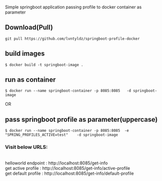 Simple springboot application passing  profile to docker container as parameter

## Download(Pull)
```
git pull https://github.com/lvntyldz/springboot-profile-docker
```

## build images
```
$ docker build -t springboot-image .
```

## run as container
```
$ docker run --name springboot-container -p 8085:8085   -d springboot-image
```

OR

## pass springboot profile as parameter(uppercase)
```
$ docker run --name springboot-container -p 8085:8085  -e "SPRING_PROFILES_ACTIVE=test"    -d springboot-image
```


### Visit below URLS:
<br/>helloworld endpoint : http://localhost:8085/get-info
<br/>get active profile  :  http://localhost:8085/get-info/active-profile
<br/>get default profile : http://localhost:8085/get-info/default-profile
